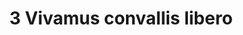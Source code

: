 ---
title: 3 Vivamus convallis libero
image: 03.jpg
thumbnail: 03.jpg
caption: 3 Sed velit lacus, laoreet at venenatis convallis in lorem tincidunt.
---
